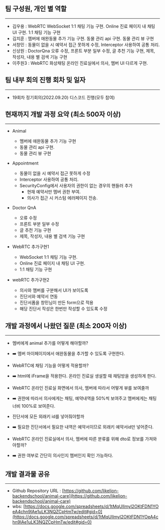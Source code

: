 ## 팀 구성원, 개인 별 역할

---

+ 김우용 : WebRTC WebSocket 1:1 채팅 기능 구현. Online 진료 페이지 내 채팅 UI 구현. 1:1 채팅 기능 구현
+ 김치훈 : 멤버에 애완동물 추가 기능 구현. 동물 관리 api 구현. 동물 관리 뷰 구현
+ 서창민 : 동물이 없을 시 예약서 접근 못하게 수정, Interceptor 사용하여 공통 처리. 
+ 신상원 : DoctorQna 오류 수정, 프론트 부분 일부 수정, 글 추천 기능 구현, 제목, 작성자, 내용 별 검색 기능 구현
+ 이주원3 : WebRTC 화상채팅 온라인 진료실에서 의사, 멤버 UI 다르게 구현. 
## 팀 내부 회의 진행 회차 및 일자

---

+ 19회차 정기회의(2022.09.20) 디스코드 진행(모두 참여)


## 현재까지 개발 과정 요약 (최소 500자 이상)

---

+ Animal
  + 멤버에 애완동물 추가 기능 구현
  + 동물 관리 api 구현. 
  + 동물 관리 뷰 구현


+ Appointment
  + 동물이 없을 시 예약서 접근 못하게 수정
  + Interceptor 사용하여 공통 처리.
  + SecurityConfig에서 사용자의 권한이 없는 경우의 핸들러 추가
    + 현재 예약서만 멤버 권한 부여.
    + 의사가 접근 시 커스텀 에러페이지 전송.


+ Doctor QnA
  + 오류 수정
  + 프론트 부분 일부 수정
  + 글 추천 기능 구현
  + 제목, 작성자, 내용 별 검색 기능 구현


+ WebRTC 추가구현1
  + WebSocket 1:1 채팅 기능 구현. 
  + Online 진료 페이지 내 채팅 UI 구현.
  + 1:1 채팅 기능 구현


+ webRTC 추가구현2
  + 의사와 멤버를 구분해서 UI가 보이도록
  + 진단서와 예약서 연동
  + 진단서폼을 창민님이 만든 form으로 적용
  + 해당 진단서 작성은 한번만 작성할 수 있도록 수정


## 개발 과정에서 나왔던 질문 (최소 200자 이상)

---

+ 멤버에게 animal 추가를 어떻게 해야할까?
+ ➡️ 멤버 마이페이지에서 애완동물을 추가할 수 있도록 구현한다.

+ WebRTC에 채팅 기능을 어떻게 적용할까?
+ ➡️ html에 iFrame을 적용한다. 온라인 진료실 생설할 때 채팅방을 생성하게 한다.

+ WebRTC 온라인 진료실 화면에서 의사, 멤버에 따라서 어떻게 뷰를 보여줄까
+ ➡️ 권한에 따라서 의사에게는 채팅, 예약내역을 50%씩 보여주고 멤버에게는 채팅 너비 100%로 보여준다. 

+ 진단서에 모든 외래키 id를 넣어줘야할까
+ ➡️ 필요한 진단서에서 필요한 내역은 예약서이므로 외래키 예약서id만 넣어준다.

+ WebRTC 온라인 진료실에서 의사, 멤버에 따른 분류를 위해 dto로 정보를 가져와야할까?
+ ➡️ 권한 여부로 간단히 의사인지 멤버인지 확인 가능하다.

## 개발 결과물 공유

---

+ Github Repository URL : [https://github.com/likelion-backendschool/animal-care](https://github.com/likelion-backendschool/animal-care)
+ wbs: [https://docs.google.com/spreadsheets/d/1tMqUIlmyl2OKtFDN1YOeA4chn9lAe1uLK3NQZCpHmTw/edit#gid=0](https://docs.google.com/spreadsheets/d/1tMqUIlmyl2OKtFDN1YOeA4chn9lAe1uLK3NQZCpHmTw/edit#gid=0)
